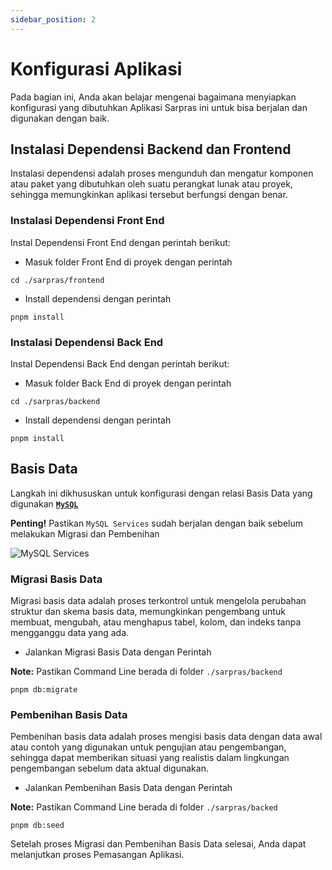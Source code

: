 ```yaml
---
sidebar_position: 2
---
```


# Konfigurasi Aplikasi

Pada bagian ini, Anda akan belajar mengenai bagaimana menyiapkan konfigurasi yang dibutuhkan Aplikasi Sarpras ini untuk bisa berjalan dan digunakan dengan baik.

## Instalasi Dependensi Backend dan Frontend

Instalasi dependensi adalah proses mengunduh dan mengatur komponen atau paket yang dibutuhkan oleh suatu perangkat lunak atau proyek, sehingga memungkinkan aplikasi tersebut berfungsi dengan benar.

### Instalasi Dependensi Front End

Instal Dependensi Front End dengan perintah berikut:

- Masuk folder Front End di proyek dengan perintah

```shell
cd ./sarpras/frontend
```

- Install dependensi dengan perintah

```shell
pnpm install
```

### Instalasi Dependensi Back End

Instal Dependensi Back End dengan perintah berikut:

- Masuk folder Back End di proyek dengan perintah

```shell
cd ./sarpras/backend
```

- Install dependensi dengan perintah

```shell
pnpm install
```

## Basis Data

Langkah ini dikhususkan untuk konfigurasi dengan relasi Basis Data yang digunakan **[`MySQL`](https://id.wikipedia.org/wiki/MySQL)**

**Penting!** Pastikan `MySQL Services` sudah berjalan dengan baik sebelum melakukan Migrasi dan Pembenihan

![MySQL Services](/img/xampp-mysql-services.png)

### Migrasi Basis Data

Migrasi basis data adalah proses terkontrol untuk mengelola perubahan struktur dan skema basis data, memungkinkan pengembang untuk membuat, mengubah, atau menghapus tabel, kolom, dan indeks tanpa mengganggu data yang ada.

- Jalankan Migrasi Basis Data dengan Perintah

**Note:** Pastikan Command Line berada di folder `./sarpras/backend`

```shell
pnpm db:migrate
```

### Pembenihan Basis Data

Pembenihan basis data adalah proses mengisi basis data dengan data awal atau contoh yang digunakan untuk pengujian atau pengembangan, sehingga dapat memberikan situasi yang realistis dalam lingkungan pengembangan sebelum data aktual digunakan.

- Jalankan Pembenihan Basis Data dengan Perintah

**Note:** Pastikan Command Line berada di folder `./sarpras/backed`

```shell
pnpm db:seed
```

Setelah proses Migrasi dan Pembenihan Basis Data selesai, Anda dapat melanjutkan proses Pemasangan Aplikasi.
